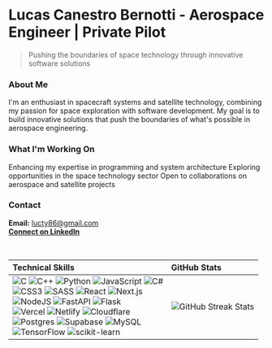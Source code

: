 # Lucas Canestro Bernotti - Aerospace Engineer  |  Private Pilot

> Pushing the boundaries of space technology through innovative software solutions


### About Me
I'm an enthusiast in spacecraft systems and satellite technology, combining my passion for space exploration with software development. My goal is to build innovative solutions that push the boundaries of what's possible in aerospace engineering.

### What I'm Working On
  Enhancing my expertise in programming and system architecture
  Exploring opportunities in the space technology sector
  Open to collaborations on aerospace and satellite projects

### Contact
  **Email:** lucty86@gmail.com  
  **[Connect on LinkedIn](https://www.linkedin.com/in/canestro-bernotti-lucas)**

<br>

|Technical Skills|GitHub Stats|
|:--|:--|
|![C](https://img.shields.io/badge/C-2B5B84?style=flat-square&logo=c&logoColor=white) ![C++](https://img.shields.io/badge/C++-00599C?style=flat-square&logo=c%2B%2B&logoColor=white) ![Python](https://img.shields.io/badge/Python-306998?style=flat-square&logo=python&logoColor=white) ![JavaScript](https://img.shields.io/badge/JavaScript-F7DF1E?style=flat-square&logo=javascript&logoColor=black) ![C#](https://img.shields.io/badge/C%23-239120?style=flat-square&logo=csharp&logoColor=white)<br>![CSS3](https://img.shields.io/badge/CSS3-264de4?style=flat-square&logo=css3&logoColor=white) ![SASS](https://img.shields.io/badge/SASS-CC6699?style=flat-square&logo=sass&logoColor=white) ![React](https://img.shields.io/badge/React-61DAFB?style=flat-square&logo=react&logoColor=black) ![Next.js](https://img.shields.io/badge/Next.js-000000?style=flat-square&logo=next.js&logoColor=white)<br>![NodeJS](https://img.shields.io/badge/Node.js-339933?style=flat-square&logo=node.js&logoColor=white) ![FastAPI](https://img.shields.io/badge/FastAPI-009688?style=flat-square&logo=fastapi&logoColor=white) ![Flask](https://img.shields.io/badge/Flask-000000?style=flat-square&logo=flask&logoColor=white)<br>![Vercel](https://img.shields.io/badge/Vercel-000000?style=flat-square&logo=vercel&logoColor=white) ![Netlify](https://img.shields.io/badge/Netlify-00C7B7?style=flat-square&logo=netlify&logoColor=white) ![Cloudflare](https://img.shields.io/badge/Cloudflare-F38020?style=flat-square&logo=cloudflare&logoColor=white)<br>![Postgres](https://img.shields.io/badge/PostgreSQL-336791?style=flat-square&logo=postgresql&logoColor=white) ![Supabase](https://img.shields.io/badge/Supabase-3ECF8E?style=flat-square&logo=supabase&logoColor=white) ![MySQL](https://img.shields.io/badge/MySQL-4479A1?style=flat-square&logo=mysql&logoColor=white)<br>![TensorFlow](https://img.shields.io/badge/TensorFlow-FF6F00?style=flat-square&logo=tensorflow&logoColor=white) ![scikit-learn](https://img.shields.io/badge/scikit--learn-F7931E?style=flat-square&logo=scikit-learn&logoColor=white)|![GitHub Streak Stats](https://github-readme-streak-stats.herokuapp.com/?user=rozzord369&theme=transparent&hide_border=false)|
